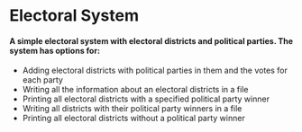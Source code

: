 # Electoral System

#### A simple electoral system with electoral districts and political parties. The system has options for:
- Adding electoral districts with political parties in them and the votes for each party
- Writing all the information about an electoral districts in a file
- Printing all electoral districts with a specified political party winner
- Writing all districts with their political party winners in a file
- Printing all electoral districts without a political party winner
